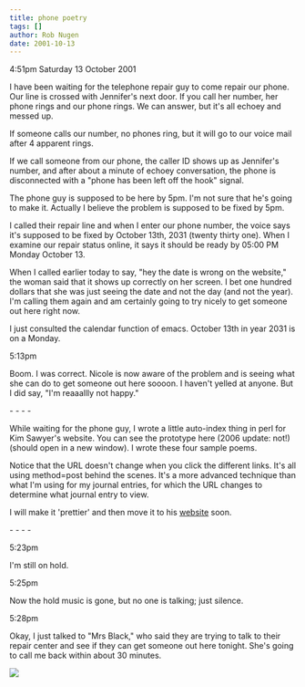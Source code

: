 ```yaml
---
title: phone poetry
tags: []
author: Rob Nugen
date: 2001-10-13
---
```


<p class=date>4:51pm Saturday 13 October 2001</p>

<p>I have been waiting for the telephone repair guy to
come repair our phone.  Our line is crossed with
Jennifer's next door.  If you call her number, her
phone rings and our phone rings.  We can answer, but
it's all echoey and messed up.</p>

<p>If someone calls our number, no phones ring, but it
will go to our voice mail after 4 apparent rings.</p>

<p>If we call someone from our phone, the caller ID
shows up as Jennifer's number, and after about a
minute of echoey conversation, the phone is
disconnected with a "phone has been left off the hook"
signal.</p>

<p>The phone guy is supposed to be here by 5pm.  I'm
not sure that he's going to make it.  Actually I
believe the problem is supposed to be fixed by
5pm.</p>

<p>I called their repair line and when I enter our
phone number, the voice says it's supposed to be fixed
by October 13th, 2031  (twenty thirty one).  When I
examine our repair status online, it says it should be
ready by 05:00 PM Monday October 13.</p>

<p>When I called earlier today to say, "hey the date
is wrong on the website," the woman said that it shows
up correctly on her screen.  I bet one hundred dollars
that she was just seeing the date and not the day (and
not the year).  I'm calling them again and am
certainly going to try nicely to get someone out here
right now.</p>

<p>I just consulted the calendar function of emacs. 
October 13th in year 2031 is on a Monday.</p>

<p class=date>5:13pm</p>

<p>Boom.  I was correct.  Nicole is now aware of the
problem and is seeing what she can do to get someone
out here soooon.  I haven't yelled at anyone.  But I
did say, "I'm reaaallly not happy."</p>

<p>- - - -</p>

<p>While waiting for the phone guy, I wrote a little
auto-index thing in perl for Kim Sawyer's website. 
You can see the prototype <! a target="new"
href="http://www.robnugen.com/cgi-local/poetry.pl">here (2006 update: not!)<! /a>
(should open in a new window).  I wrote these four
sample poems.</p>

<p>Notice that the URL doesn't change when you click
the different links.  It's all using method=post
behind the scenes.  It's a more advanced technique
than what I'm using for my journal entries, for which
the URL changes to determine what journal entry to
view.</p>

<p>I will make it 'prettier' and then move it to his
<a
href="http://www.spiritblueeagle.com">website</a>
soon.</p>

<p>- - - -</p>

<p class=date>5:23pm</p>

<p>I'm still on hold.</p>

<p class=date>5:25pm</p>

<p>Now the hold music is gone, but no one is talking;
just silence.</p>

<p class=date>5:28pm</p>

<p>Okay, I just talked to "Mrs Black," who said they
are trying to talk to their repair center and see if
they can get someone out here tonight.  She's going to
call me back within about 30 minutes.</p>

<p><img src="/images/rob/wL-ROB.gif"/></p>
